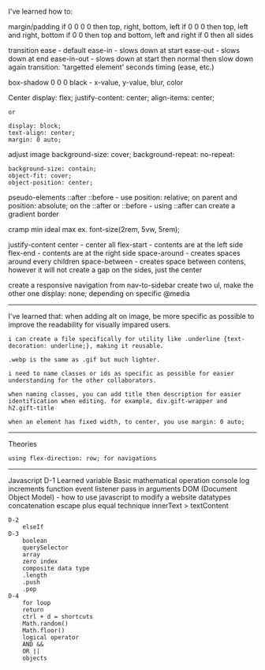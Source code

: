 I've learned how to:

margin/padding
    if 0 0 0 0 then top, right, bottom, left
    if 0 0 0 then top, left and right, bottom
    if 0 0 then top and bottom, left and right
    if 0 then all sides

transition
    ease - default
    ease-in - slows down at start
    ease-out - slows down at end
    ease-in-out - slows down at start then normal then slow down again
    transition: 'targetted element' seconds timing (ease, etc.)

box-shadow
    0 0 0 black - x-value, y-value, blur, color

Center
    display: flex;
    justify-content: center;
    align-items: center;
    
    or
    
    display: block;
    text-align: center;
    margin: 0 auto;

adjust image
    background-size: cover;
    background-repeat: no-repeat:

    background-size: contain;
    object-fit: cover;
    object-position: center;

pseudo-elements
    ::after
    ::before
    - use position: relative; on parent and position: absolute; on the ::after or ::before
    - using ::after can create a gradient border

cramp
    min
    ideal
    max
    ex. font-size(2rem, 5vw, 5rem);

justify-content
    center - center all
    flex-start - contents are at the left side
    flex-end - contents are at the right side
    space-around - creates spaces around every children
    space-between - creates space between contens, however it will not create a gap on the sides, just the center

create a responsive navigation from nav-to-sidebar
    create two ul, make the other one display: none; depending on specific @media

---------------------------------------------------
I've learned that: 
    when adding alt on image, be more specific as possible to improve the readability for visually impared users.

    i can create a file specifically for utility like .underline {text-decoration: underline;}, making it reusable.

    .webp is the same as .gif but much lighter.

    i need to name classes or ids as specific as possible for easier understanding for the other collaborators.

    when naming classes, you can add title then description for easier identification when editing. for example, div.gift-wrapper and h2.gift-title

    when an element has fixed width, to center, you use margin: 0 auto;
---------------------------------------------------

Theories

    using flex-direction: row; for navigations






------------------------------------------------------
Javascript
    D-1
        Learned variable
        Basic mathematical operation
        console log
        increments
        function
        event listener
        pass in arguments
        DOM (Document Object Model) - how to use javascript to modify a website
        datatypes
        concatenation
        escape
        plus equal technique
        innerText > textContent

    D-2
        elseIf
    D-3
        boolean
        querySelector
        array
        zero index
        composite data type
        .length
        .push
        .pop
    D-4 
        for loop
        return
        ctrl + d = shortcuts
        Math.random()
        Math.floor()
        logical operator
        AND &&
        OR ||
        objects